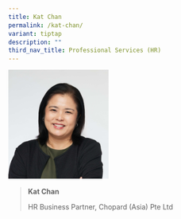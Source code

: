 ```yaml
---
title: Kat Chan
permalink: /kat-chan/
variant: tiptap
description: ""
third_nav_title: Professional Services (HR)
---
```

<p></p>
<div class="isomer-image-wrapper">
<img style="width: 40%;" height="auto" width="100%" alt="" src="/images/Profile Photos/Kat_Chan_1_copy.jpg">
</div>
<blockquote>
<p><strong>Kat Chan</strong>
</p>
<p>HR Business Partner, Chopard (Asia) Pte Ltd</p>
</blockquote>
<p></p>
<p></p>